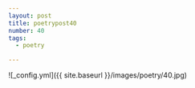 ```yaml
---
layout: post
title: poetrypost40
number: 40
tags:
  - poetry

---
```




![_config.yml]({{ site.baseurl }}/images/poetry/40.jpg)

